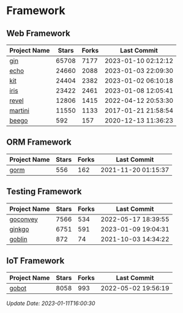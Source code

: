 # Framework

## Web Framework
| Project Name | Stars | Forks | Last Commit |
| ------------ | ----- | ----- | ----------- |
| [gin](https://github.com/gin-gonic/gin) | 65708 | 7177 | 2023-01-10 02:12:12 |
| [echo](https://github.com/labstack/echo) | 24660 | 2088 | 2023-01-03 22:09:30 |
| [kit](https://github.com/go-kit/kit) | 24404 | 2382 | 2023-01-02 06:10:18 |
| [iris](https://github.com/kataras/iris) | 23422 | 2461 | 2023-01-08 12:05:41 |
| [revel](https://github.com/revel/revel) | 12806 | 1415 | 2022-04-12 20:53:30 |
| [martini](https://github.com/go-martini/martini) | 11550 | 1133 | 2017-01-21 21:58:54 |
| [beego](https://github.com/astaxie/beego) | 592 | 157 | 2020-12-13 11:36:23 |

## ORM Framework
| Project Name | Stars | Forks | Last Commit |
| ------------ | ----- | ----- | ----------- |
| [gorm](https://github.com/jinzhu/gorm) | 556 | 162 | 2021-11-20 01:15:37 |

## Testing Framework
| Project Name | Stars | Forks | Last Commit |
| ------------ | ----- | ----- | ----------- |
| [goconvey](https://github.com/smartystreets/goconvey) | 7566 | 534 | 2022-05-17 18:39:55 |
| [ginkgo](https://github.com/onsi/ginkgo) | 6751 | 591 | 2023-01-09 19:04:31 |
| [goblin](https://github.com/franela/goblin) | 872 | 74 | 2021-10-03 14:34:22 |

## IoT Framework
| Project Name | Stars | Forks | Last Commit |
| ------------ | ----- | ----- | ----------- |
| [gobot](https://github.com/hybridgroup/gobot) | 8058 | 993 | 2022-05-02 19:56:19 |

*Update Date: 2023-01-11T16:00:30*